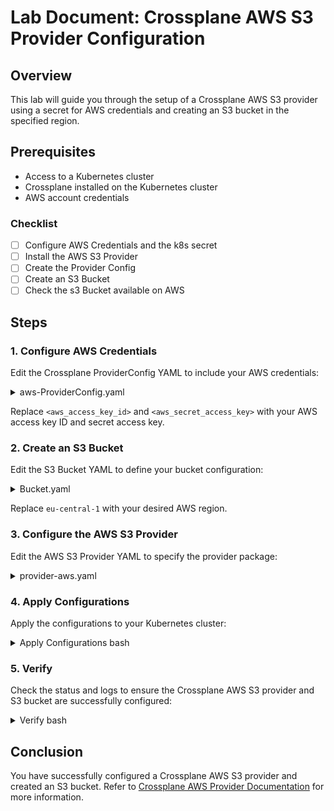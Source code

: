 # Lab Document: Crossplane AWS S3 Provider Configuration

## Overview

This lab will guide you through the setup of a Crossplane AWS S3 provider using a secret for AWS credentials and creating an S3 bucket in the specified region.

## Prerequisites

-   Access to a Kubernetes cluster
-   Crossplane installed on the Kubernetes cluster
-   AWS account credentials

### Checklist

- [ ] Configure AWS Credentials and the k8s secret 
- [ ] Install the AWS S3 Provider
- [ ] Create the Provider Config
- [ ] Create an S3 Bucket
- [ ] Check the s3 Bucket available on AWS

## Steps


### 1. Configure AWS Credentials

Edit the Crossplane ProviderConfig YAML to include your AWS credentials:

<details>
  <summary>aws-ProviderConfig.yaml</summary>

```yaml
apiVersion: aws.upbound.io/v1beta1
kind: ProviderConfig
metadata:
  name: default
spec:
  credentials:
    source: Secret
    secretRef:
      namespace: crossplane-system
      name: aws-secret
      key: creds
```

</details>

Replace `<aws_access_key_id>` and `<aws_secret_access_key>` with your AWS access key ID and secret access key.

### 2. Create an S3 Bucket

Edit the S3 Bucket YAML to define your bucket configuration:

<details>
  <summary>Bucket.yaml</summary>

```yaml
apiVersion: s3.aws.upbound.io/v1beta1
kind: Bucket
metadata:
  name: crossplane-bucket-e017b4c8
spec:
  forProvider:
    region: eu-central-1
  providerConfigRef:
    name: default
```
</details>

Replace `eu-central-1` with your desired AWS region.

### 3. Configure the AWS S3 Provider

Edit the AWS S3 Provider YAML to specify the provider package:



<details>
  <summary>provider-aws.yaml</summary>


```yaml
apiVersion: pkg.crossplane.io/v1
kind: Provider
metadata:
  name: provider-aws-s3
spec:
  package: xpkg.upbound.io/upbound/provider-aws-s3:v0.37.0
```

</details>

### 4. Apply Configurations

Apply the configurations to your Kubernetes cluster:


<details>
  <summary>Apply Configurations bash</summary>

```bash
kubectl apply -f aws-credentials.yaml kubectl apply -f s3-bucket.yaml kubectl apply -f aws-s3-provider.yaml
```

</details>

### 5. Verify

Check the status and logs to ensure the Crossplane AWS S3 provider and S3 bucket are successfully configured:
<details>
  <summary>Verify bash</summary>

```bash
kubectl get provider,config,bucket
kubectl logs -l app=provider-aws-s3-controller -n crossplane-system
```
</details>

## Conclusion

You have successfully configured a Crossplane AWS S3 provider and created an S3 bucket. Refer to [Crossplane AWS Provider Documentation](https://docs.crossplane.io/v1.13/getting-started/provider-aws/) for more information.


